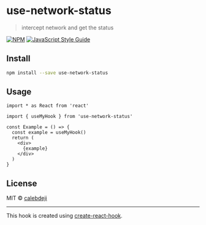 # use-network-status

> intercept network and get the status

[![NPM](https://img.shields.io/npm/v/use-network-status.svg)](https://www.npmjs.com/package/use-network-status) [![JavaScript Style Guide](https://img.shields.io/badge/code_style-standard-brightgreen.svg)](https://standardjs.com)

## Install

```bash
npm install --save use-network-status
```

## Usage

```tsx
import * as React from 'react'

import { useMyHook } from 'use-network-status'

const Example = () => {
  const example = useMyHook()
  return (
    <div>
      {example}
    </div>
  )
}
```

## License

MIT © [calebdeji](https://github.com/calebdeji)

---

This hook is created using [create-react-hook](https://github.com/hermanya/create-react-hook).
